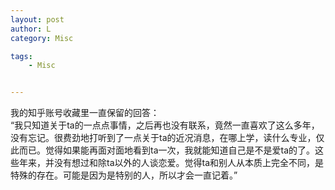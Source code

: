 ```yaml
---
layout: post
author: L
category: Misc

tags:
    - Misc


---
```

我的知乎账号收藏里一直保留的回答：<br>
“我只知道关于ta的一点点事情，之后再也没有联系，竟然一直喜欢了这么多年，没有忘记。很费劲地打听到了一点关于ta的近况消息，在哪上学，读什么专业，仅此而已。觉得如果能再面对面地看到ta一次，我就能知道自己是不是爱ta的了。这些年来，并没有想过和除ta以外的人谈恋爱。觉得ta和别人从本质上完全不同，是特殊的存在。可能是因为是特别的人，所以才会一直记着。”<br>

